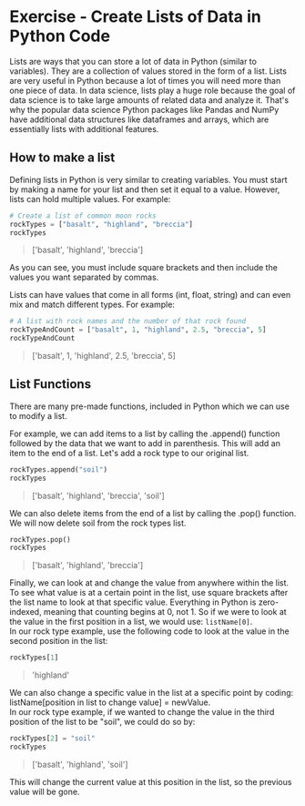 # Exercise - Create Lists of Data in Python Code

Lists are ways that you can store a lot of data in Python (similar to variables). They are a collection of values stored in the form of a list. Lists are very useful in Python because a lot of times you will need more than one piece of data. In data science, lists play a huge role because the goal of data science is to take large amounts of related data and analyze it. That's why the popular data science Python packages like Pandas and NumPy have additional data structures like dataframes and arrays, which are essentially lists with additional features.

## How to make a list

Defining lists in Python is very similar to creating variables. You must start by making a name for your list and then set it equal to a value. However, lists can hold multiple values. For example:

```python
# Create a list of common moon rocks
rockTypes = ["basalt", "highland", "breccia"]
rockTypes
```

>['basalt', 'highland', 'breccia']

As you can see, you must include square brackets and then include the values you want separated by commas.

Lists can have values that come in all forms (int, float, string) and can even mix and match different types. For example:

```python
# A list with rock names and the number of that rock found
rockTypeAndCount = ["basalt", 1, "highland", 2.5, "breccia", 5]
rockTypeAndCount
```

>['basalt', 1, 'highland', 2.5, 'breccia', 5]

## List Functions

There are many pre-made functions, included in Python which we can use to modify a list.

For example, we can add items to a list by calling the .append() function followed by the data that we want to add in parenthesis. This will add an item to the end of a list. Let's add a rock type to our original list.

```python
rockTypes.append("soil")
rockTypes
```

>['basalt', 'highland', 'breccia', 'soil']

We can also delete items from the end of a list by calling the .pop() function. We will now delete soil from the rock types list.

```python
rockTypes.pop()
rockTypes
```

>['basalt', 'highland', 'breccia']

Finally, we can look at and change the value from anywhere within the list. To see what value is at a certain point in the list, use square brackets after the list name to look at that specific value. Everything in Python is zero-indexed, meaning that counting begins at 0, not 1. So if we were to look at the value in the first position in a list, we would use:  `listName[0]`.  
In our rock type example, use the following code to look at the value in the second position in the list:

```python
rockTypes[1]
```

>'highland'

We can also change a specific value in the list at a specific point by coding:
listName[position in list to change value] = newValue.  
In our rock type example, if we wanted to change the value in the third position of the list to be "soil", we could do so by:

```python
rockTypes[2] = "soil"
rockTypes
```

>['basalt', 'highland', 'soil']

This will change the current value at this position in the list, so the previous value will be gone.
